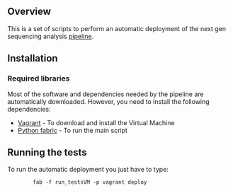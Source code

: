 ## Overview

This is a set of scripts to perform an automatic deployment of the next gen sequencing analysis [pipeline][o1].


## Installation

### Required libraries

Most of the software and dependencies needed by the pipeline are automatically downloaded. However, you need to install the following dependencies:
* [Vagrant][o2] - To download and install the Virtual Machine
* [Python fabric][o3] - To run the main script

## Running the tests
To run the automatic deployment you just have to type:

            fab -f run_testsVM -p vagrant deploy


[o1]: https://github.com/chapmanb/bcbb/tree/master/nextgen
[o2]: http://vagrantup.com/
[o3]: http://docs.fabfile.org/en/1.4.3/index.html